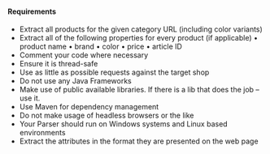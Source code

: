 #### Requirements
- Extract all products for the given category URL (including color variants)
- Extract all of the following properties for every product (if applicable)
  • product name
  • brand
  • color
  • price
  • article ID
- Comment your code where necessary
- Ensure it is thread-safe
- Use as little as possible requests against the target shop
- Do not use any Java Frameworks
- Make use of public available libraries. If there is a lib that does the job – use it.
- Use Maven for dependency management
- Do not make usage of headless browsers or the like
- Your Parser should run on Windows systems and Linux based environments
- Extract the attributes in the format they are presented on the web page
